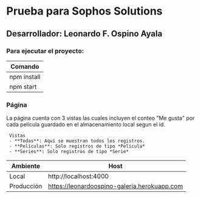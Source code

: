 
# Prueba para Sophos Solutions
## Desarrollador: Leonardo F. Ospino Ayala

### Para ejecutar el proyecto:
| Comando |
| ------ |
| npm install |
| npm start |

### Página
La página cuenta con 3 vistas las cuales incluyen el conteo "Me gusta" por cada película guardado en el almacenamiento local segun el id.

	 Vistas
	 - **Todas**: Aquí se muestran todos los registros.
	 - **Películas**: Solo registros de tipo *Película*
	 - **Series**: Solo registros de tipo *Serie*

| Ambiente | Host |
|--|--|
| Local | http://localhost:4000 |
| Producción | https://leonardoospino-galeria.herokuapp.com |

